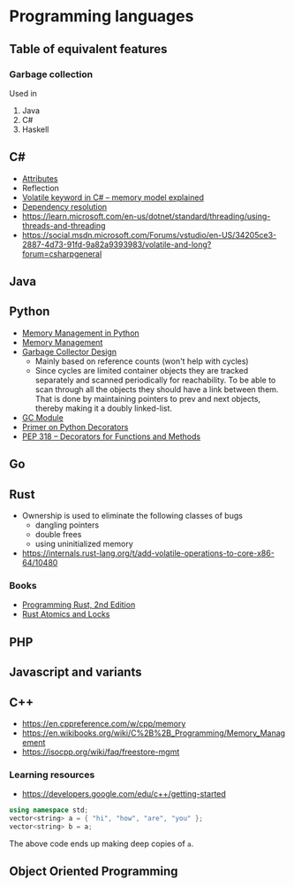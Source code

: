 # Programming languages

## Table of equivalent features

### Garbage collection

Used in

1) Java
2) C#
3) Haskell

## C\#

- [Attributes](https://learn.microsoft.com/en-us/dotnet/csharp/advanced-topics/reflection-and-attributes/)
- Reflection
- [Volatile keyword in C# – memory model explained](https://igoro.com/archive/volatile-keyword-in-c-memory-model-explained/)
- [Dependency resolution](https://learn.microsoft.com/en-us/nuget/concepts/dependency-resolution)
- https://learn.microsoft.com/en-us/dotnet/standard/threading/using-threads-and-threading
- https://social.msdn.microsoft.com/Forums/vstudio/en-US/34205ce3-2887-4d73-91fd-9a82a9393983/volatile-and-long?forum=csharpgeneral

## Java

## Python

- [Memory Management in Python](https://realpython.com/python-memory-management/)
- [Memory Management](https://docs.python.org/3/c-api/memory.html)
- [Garbage Collector Design](https://devguide.python.org/internals/garbage-collector/index.html)
  - Mainly based on reference counts (won't help with cycles)
  - Since cycles are limited container objects they are tracked separately and scanned periodically for reachability. To be able to scan through all the objects they should have a link between them. That is done by maintaining pointers to prev and next objects, thereby making it a doubly linked-list.
- [GC Module](https://docs.python.org/3/library/gc.html)
- [Primer on Python Decorators](https://realpython.com/primer-on-python-decorators/)
- [PEP 318 – Decorators for Functions and Methods](https://peps.python.org/pep-0318/)

## Go

## Rust

- Ownership is used to eliminate the following classes of bugs
  - dangling pointers
  - double frees
  - using uninitialized memory
- https://internals.rust-lang.org/t/add-volatile-operations-to-core-x86-64/10480

### Books

- [Programming Rust, 2nd Edition](https://learning.oreilly.com/library/view/programming-rust-2nd/9781492052586/)
- [Rust Atomics and Locks](https://learning.oreilly.com/library/view/rust-atomics-and/9781098119430/)

## PHP

## Javascript and variants

## C++

- https://en.cppreference.com/w/cpp/memory
- https://en.wikibooks.org/wiki/C%2B%2B_Programming/Memory_Management
- https://isocpp.org/wiki/faq/freestore-mgmt

### Learning resources

- https://developers.google.com/edu/c++/getting-started

```cpp
using namespace std;
vector<string> a = { "hi", "how", "are", "you" };
vector<string> b = a;
```

The above code ends up making deep copies of `a`.

## Object Oriented Programming